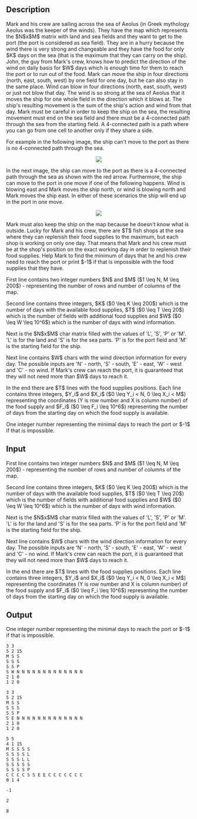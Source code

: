 ## Description

<div><p>Mark and his crew are sailing across the sea of Aeolus (in Greek mythology Aeolus was the keeper of the winds). They have the map which represents the $N$x$M$ matrix with land and sea fields and they want to get to the port (the port is considered as sea field). They are in a hurry because the wind there is very strong and changeable and they have the food for only $K$ days on the sea (that is the maximum that they can carry on the ship). John, the guy from Mark's crew, knows how to predict the direction of the wind on daily basis for $W$ days which is enough time for them to reach the port or to run out of the food. Mark can move the ship in four directions (north, east, south, west) by one field for one day, but he can also stay in the same place. Wind can blow in four directions (north, east, south, west) or just not blow that day. The wind is so strong at the sea of Aeolus that it moves the ship for one whole field in the direction which it blows at. The ship's resulting movement is the sum of the ship's action and wind from that day. Mark must be careful in order to keep the ship on the sea, the resulting movement must end on the sea field and there must be a 4-connected path through the sea from the starting field. A 4-connected path is a path where you can go from one cell to another only if they share a side.</p><p>For example in the following image, the ship can't move to the port as there is no 4-connected path through the sea. </p><center> <img class="tex-graphics" src="file://tMO2zmLT.png" style="max-width: 100.0%;max-height: 100.0%;"> </center><p>In the next image, the ship can move to the port as there is a 4-connected path through the sea as shown with the red arrow. Furthermore, the ship can move to the port in one move if one of the following happens. Wind is blowing east and Mark moves the ship north, or wind is blowing north and Mark moves the ship east. In either of these scenarios the ship will end up in the port in one move. </p><center> <img class="tex-graphics" src="file://ahzBGUyj.png" style="max-width: 100.0%;max-height: 100.0%;"> </center><p>Mark must also keep the ship on the map because he doesn't know what is outside. Lucky for Mark and his crew, there are $T$ fish shops at the sea where they can replenish their food supplies to the maximum, but each shop is working on only one day. That means that Mark and his crew must be at the shop's position on the exact working day in order to replenish their food supplies. Help Mark to find the minimum of days that he and his crew need to reach the port or print $-1$ if that is impossible with the food supplies that they have.</p></div><div class="input-specification"><p>First line contains two integer numbers $N$ and $M$ ($1 \leq N, M \leq 200$) - representing the number of rows and number of columns of the map. </p><p>Second line contains three integers, $K$ ($0 \leq K \leq 200$) which is the number of days with the available food supplies, $T$ ($0 \leq T \leq 20$) which is the number of fields with additional food supplies and $W$ ($0 \leq W \leq 10^6$) which is the number of days with wind information.</p><p>Next is the $N$x$M$ char matrix filled with the values of 'L', 'S', 'P' or 'M'. 'L' is for the land and 'S' is for the sea parts. 'P' is for the port field and 'M' is the starting field for the ship.</p><p>Next line contains $W$ chars with the wind direction information for every day. The possible inputs are 'N' - north, 'S' - south, 'E' - east, 'W' - west and 'C' - no wind. If Mark's crew can reach the port, it is guaranteed that they will not need more than $W$ days to reach it.</p><p>In the end there are $T$ lines with the food supplies positions. Each line contains three integers, $Y_i$ and $X_i$ ($0 \leq Y_i &lt; N, 0 \leq X_i &lt; M$) representing the coordinates (Y is row number and X is column number) of the food supply and $F_i$ ($0 \leq F_i \leq 10^6$) representing the number of days from the starting day on which the food supply is available.</p></div><div class="output-specification"><p>One integer number representing the minimal days to reach the port or $-1$ if that is impossible.</p></div>

## Input

<p>First line contains two integer numbers $N$ and $M$ ($1 \leq N, M \leq 200$) - representing the number of rows and number of columns of the map. </p><p>Second line contains three integers, $K$ ($0 \leq K \leq 200$) which is the number of days with the available food supplies, $T$ ($0 \leq T \leq 20$) which is the number of fields with additional food supplies and $W$ ($0 \leq W \leq 10^6$) which is the number of days with wind information.</p><p>Next is the $N$x$M$ char matrix filled with the values of 'L', 'S', 'P' or 'M'. 'L' is for the land and 'S' is for the sea parts. 'P' is for the port field and 'M' is the starting field for the ship.</p><p>Next line contains $W$ chars with the wind direction information for every day. The possible inputs are 'N' - north, 'S' - south, 'E' - east, 'W' - west and 'C' - no wind. If Mark's crew can reach the port, it is guaranteed that they will not need more than $W$ days to reach it.</p><p>In the end there are $T$ lines with the food supplies positions. Each line contains three integers, $Y_i$ and $X_i$ ($0 \leq Y_i &lt; N, 0 \leq X_i &lt; M$) representing the coordinates (Y is row number and X is column number) of the food supply and $F_i$ ($0 \leq F_i \leq 10^6$) representing the number of days from the starting day on which the food supply is available.</p>

## Output

<p>One integer number representing the minimal days to reach the port or $-1$ if that is impossible.</p>





```input1
3 3
5 2 15
M S S
S S S
S S P
S W N N N N N N N N N N N N N
2 1 0
1 2 0
```




```input2
3 3
5 2 15
M S S
S S S
S S P
S E N N N N N N N N N N N N N
2 1 0
1 2 0
```




```input3
5 5
4 1 15
M S S S S
S S S S L
S S S L L
S S S S S
S S S S P
C C C C S S E E C C C C C C C
0 1 4
```




```output1
-1
```




```output2
2
```




```output3
8
```


